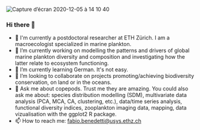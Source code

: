 ![Capture d’écran 2020-12-05 à 14 10 40](https://user-images.githubusercontent.com/75484332/101244006-2bd97300-3704-11eb-806b-2c3d28c3b6e3.png)

### Hi there 👋

 - 🔭 I'm currently a postdoctoral researcher at ETH Zürich. I am a macroecologist specialized in marine plankton. 
 - 🔭 I’m currently working on modelling the patterns and drivers of global marine plankton diversity and composition and investigating how the latter relate to ecosystem functioning.
 - 🌱 I’m currently learning German. It's not easy.
 - 👯 I’m looking to collaborate on projects promoting/achieving biodiversity conservation, on land or in the oceans.
 - 💬 Ask me about copepods. Trust me they are amazing. You could also ask me about: species distribution modelling (SDM), multivariate data analysis (PCA, MCA, CA, clustering, etc.), data/time series analysis, functional diversity indices, zooplankton imaging data, mapping, data vizualisation with the ggplot2 R package.
 - 📫 How to reach me: fabio.benedetti@usys.ethz.ch
